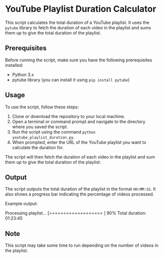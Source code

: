 # YouTube Playlist Duration Calculator

This script calculates the total duration of a YouTube playlist. It uses the `pytube` library to fetch the duration of each video in the playlist and sums them up to give the total duration of the playlist.

## Prerequisites

Before running the script, make sure you have the following prerequisites installed:

- Python 3.x
- pytube library (you can install it using `pip install pytube`)

## Usage

To use the script, follow these steps:

1. Clone or download the repository to your local machine.
2. Open a terminal or command prompt and navigate to the directory where you saved the script.
3. Run the script using the command `python youtube_playlist_duration.py`.
4. When prompted, enter the URL of the YouTube playlist you want to calculate the duration for.

The script will then fetch the duration of each video in the playlist and sum them up to give the total duration of the playlist.

## Output

The script outputs the total duration of the playlist in the format `HH:MM:SS`. It also shows a progress bar indicating the percentage of videos processed.

Example output:

Processing playlist...
[=================== ] 90%
Total duration: 01:23:45


## Note

This script may take some time to run depending on the number of videos in the playlist.
